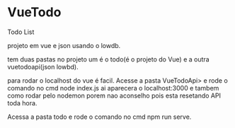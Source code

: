 # VueTodo
Todo List 


projeto em vue e json usando o lowdb.

tem duas pastas no projeto um é o todo(é o projeto do Vue) e a outra vuetodoapi(json lowbd).

para rodar o localhost do vue é facil. Acesse a pasta VueTodoApi> e rode o comando no cmd node index.js ai aparecera o localhost:3000 e tambem como rodar pelo nodemon porem nao aconselho pois esta resetando API toda hora.

Acessa a pasta todo e rode o comando no cmd npm run serve.
